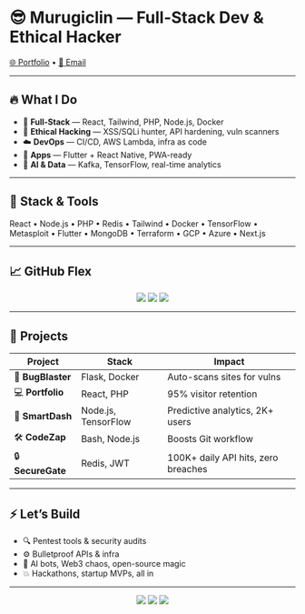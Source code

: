 # 😎 Murugiclin — Full-Stack Dev & Ethical Hacker  
[🌐 Portfolio](https://devportfolio-fzzn.onrender.com) • [📧 Email](mailto:ckimathi802@gmail.com)

---

## 🔥 What I Do

- 🧠 **Full-Stack** — React, Tailwind, PHP, Node.js, Docker  
- 🔐 **Ethical Hacking** — XSS/SQLi hunter, API hardening, vuln scanners  
- ☁️ **DevOps** — CI/CD, AWS Lambda, infra as code  
- 📲 **Apps** — Flutter + React Native, PWA-ready  
- 🤖 **AI & Data** — Kafka, TensorFlow, real-time analytics  

---

## 🧰 Stack & Tools

React • Node.js • PHP • Redis • Tailwind • Docker • TensorFlow • Metasploit • Flutter • MongoDB • Terraform • GCP • Azure • Next.js

---

## 📈 GitHub Flex

<p align="center">
  <img src="https://github-readme-stats.vercel.app/api?username=murugiclin&show_icons=true&theme=radical&hide_border=true" />
  <img src="https://github-readme-stats.vercel.app/api/top-langs/?username=murugiclin&layout=compact&theme=radical&hide_border=true" />
  <img src="https://github-readme-streak-stats.herokuapp.com?user=murugiclin&theme=radical&hide_border=true" />
</p>

---

## 🧪 Projects

| Project | Stack | Impact |
|--------|--------|--------|
| 🔐 **BugBlaster** | Flask, Docker | Auto-scans sites for vulns |
| 💻 **Portfolio** | React, PHP | 95% visitor retention |
| 🤖 **SmartDash** | Node.js, TensorFlow | Predictive analytics, 2K+ users |
| 🛠️ **CodeZap** | Bash, Node.js | Boosts Git workflow |
| 🔒 **SecureGate** | Redis, JWT | 100K+ daily API hits, zero breaches |

---

## ⚡ Let’s Build

- 🔍 Pentest tools & security audits  
- ⚙️ Bulletproof APIs & infra  
- 🧠 AI bots, Web3 chaos, open-source magic  
- 💥 Hackathons, startup MVPs, all in  

---

<p align="center">
  <img src="https://img.shields.io/github/followers/murugiclin?label=Follow&style=social" />
  <img src="https://img.shields.io/github/stars/murugiclin?label=Stars&style=social" />
  <img src="https://img.shields.io/badge/-TryHackMe-FF5733?logo=tryhackme" />
</p>
